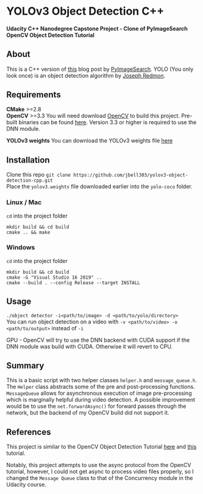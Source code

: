 # YOLOv3 Object Detection C++
#### Udacity C++ Nanodegree Capstone Project - Clone of PyImageSearch OpenCV Object Detection Tutorial

## About
This is a C++ version of [this](https://www.pyimagesearch.com/2018/11/12/yolo-object-detection-with-opencv/) blog post by [PyImageSearch](pyimagesearch.com).
YOLO (You only look once) is an object detection algorithm by [Joseph Redmon](pjreddie.com).

## Requirements
**CMake** >=2.8  
**OpenCV** >=3.3 You will need download [OpenCV](opencv.org) to build this project. Pre-built binaries can be found [here](opencv.org/releases). Version 3.3 or higher is required to use the DNN module.

**YOLOv3 weights** You can download the YOLOv3 weights file [here](https://pjreddie.com/media/files/yolov3.weights)

## Installation
Clone this repo `git clone https://github.com/jbell303/yolov3-object-detection-cpp.git`  
Place the `yolov3.weights` file downloaded earlier into the `yolo-coco` folder.  

### Linux / Mac
`cd` into the project folder
```
mkdir build && cd build  
cmake .. && make
```

### Windows
`cd` into the project folder
```
mkdir build && cd build
cmake -G "Visual Studio 16 2019" ..
cmake --build . --config Release --target INSTALL
```

## Usage
`./object detector -i<path/to/image> -d <path/to/yolo/directory>`  
You can run object detection on a video with `-v <path/to/video> -o <path/to/output>` instead of `-i`

GPU - OpenCV will try to use the DNN backend with CUDA support if the DNN module was build with CUDA. Otherwise it will revert to CPU.

## Summary
This is a basic script with two helper classes `helper.h` and `message_queue.h`. The `Helper` class abstracts some of the pre and post-processing functions. `MessageQueue` allows for asynchronous execution of image pre-processing which is marginally helpful during video detection. A possible improvement would be to use the `net.forwardAsync()` for forward passes through the network, but the backend of my OpenCV build did not support it. 

## References
This project is similar to the OpenCV Object Detection Tutorial [here](https://github.com/opencv/opencv/blob/master/samples/dnn/object_detection.py) and [this](https://www.learnopencv.com/deep-learning-based-object-detection-using-yolov3-with-opencv-python-c/) tutorial.

Notably, this project attempts to use the async protocol from the OpenCV tutorial, however, I could not get async to process video files properly, so I changed the `Message Queue` class to that of the Concurrency module in the Udacity course.


